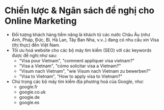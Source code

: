# Chiến lược & Ngân sách đề nghị cho Online Marketing

* Đối tượng khách hàng tiềm năng là khách từ các nước Châu Âu (như Anh, Pháp, Đức, Bỉ, Hà Lan, Tây Ban Nha, v.v..) đang có nhu cầu xin Visa (thị thực) đến Việt Nam.
* Tối ưu hoá website cho các bộ máy tìm kiếm (SEO) với các keywords được đề nghị như sau:
    * "Visa pour Vietnam", "comment appliquer visa vietnam?"
    * "Visa a Vietnam", "cómo solicitar visa a Vietnam?"
    * "Visum nach Vietnam", "wie Visum nach Vietnam zu bewerben?"
    * "Visa to Vietnam", "How to apply visa to Vietnam?"
* Chú trọng các bộ máy tìm kiếm địa phương hoá của Google, như:
    * google.fr
    * google.co.uk
    * google.de
    * google.es
